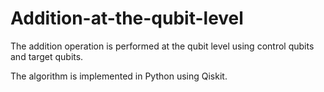 # Addition-at-the-qubit-level

The addition operation is performed at the qubit level using control qubits and target qubits. 

The algorithm is implemented in Python using Qiskit.
